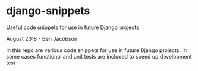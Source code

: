 # django-snippets
Useful code snippets for use in future Django projects

August 2018 - Ben Jacobson

In this repo are various code snippets for use in future Django projects. In some cases functional and unit tests are included to speed up development
test
